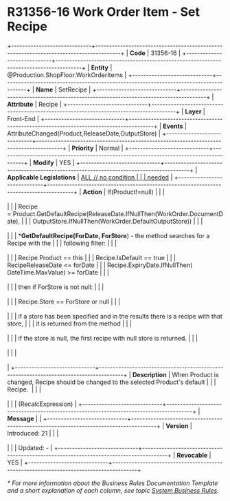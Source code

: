 ﻿---
erp.type: front-end-business-rule
erp.entity: Production.ShopFloor.WorkOrderItems
---

# R31356-16 Work Order Item  - Set Recipe
+-----------------------------+---------------------------------------------------------------------------------------+
| **Code**                    | 31356-16                                                                              |
+-----------------------------+---------------------------------------------------------------------------------------+
| **Entity**                  | @Production.ShopFloor.WorkOrderItems                                                  |
+-----------------------------+---------------------------------------------------------------------------------------+
| **Name**                    | SetRecipe                                                                             |
+-----------------------------+---------------------------------------------------------------------------------------+
| **Attribute**               | Recipe                                                                                |
+-----------------------------+---------------------------------------------------------------------------------------+
| **Layer**                   | Front-End                                                                             |
+-----------------------------+---------------------------------------------------------------------------------------+
| **Events**                  | AttributeChanged(Product,ReleaseDate,OutputStore)                                     |
+-----------------------------+---------------------------------------------------------------------------------------+
| **Priority**                | Normal                                                                                |
+-----------------------------+---------------------------------------------------------------------------------------+
| **Modify**                  | YES                                                                                   |
+-----------------------------+---------------------------------------------------------------------------------------+
| **Applicable Legislations** | [ALL // no condition                                                                  |
|                             | needed](xref:applicable-legislations)                                                 |
+-----------------------------+---------------------------------------------------------------------------------------+
| **Action**                  | If(Product!=null)                                                                     |
|                             | <br/><br/>                                                                            |
|                             | Recipe = Product.GetDefaultRecipe(ReleaseDate.IfNullThen(WorkOrder.DocumentDate),     |
|                             | OutputStore.IfNullThen(WorkOrder.DefaultOutputStore))                                 |
|                             | <br/><br/>                                                                            |
|                             | \***GetDefaultRecipe(ForDate, ForStore**) - the method searches for a Recipe with the |
|                             | following filter:                                                                     |
|                             | <br/><br/>                                                                            |
|                             | Recipe.Product == this                                                                |
|                             | Recipe.IsDefault == true                                                              |
|                             | RecipeReleaseDate \<= forDate                                                         |
|                             | Recipe.ExpiryDate.IfNullThen( DateTime.MaxValue) \>= forDate                          |
|                             | <br/><br/>                                                                            |
|                             | then if ForStore is not null:                                                         |
|                             | <br/><br/>                                                                            |
|                             | Recipe.Store == ForStore or null                                                      |
|                             | <br/><br/>                                                                            |
|                             | if a store has been specified and in the results there is a recipe with that store,   |
|                             | it is returned from the method                                                        |
|                             | <br/><br/>                                                                            |
|                             | if the store is null, the first recipe with null store is returned.                   |
|                             | <br/><br/>                                                                            |
|                             | <br/><br/>                                                                            |
+-----------------------------+---------------------------------------------------------------------------------------+
| **Description**             | When Product is changed, Recipe should be changed to the selected Product\'s default  |
|                             | Recipe.                                                                               |
|                             | <br/><br/>                                                                            |
|                             | (RecalcExpression)                                                                    |
+-----------------------------+---------------------------------------------------------------------------------------+
| **Message**                 |                                                                                       |
+-----------------------------+---------------------------------------------------------------------------------------+
| **Version**                 | Introduced: 21                                                                        |
|                             | <br/><br/>                                                                            |
|                             | Updated: -                                                                            |
+-----------------------------+---------------------------------------------------------------------------------------+
| **Revocable**               | YES                                                                                   |
+-----------------------------+---------------------------------------------------------------------------------------+

*\* For more information about the Business Rules Documentation Template and a short explanation of each column, see
topic [System Business Rules](../templates/template-description-system-business-rules.md).*
